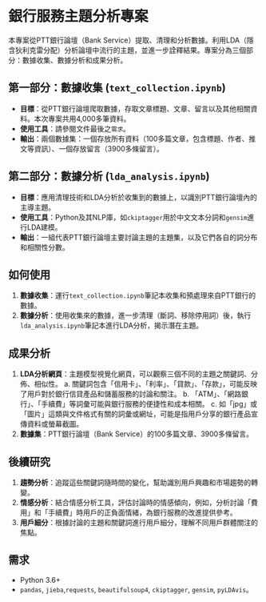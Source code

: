 
# 銀行服務主題分析專案

本專案從PTT銀行論壇（Bank Service）提取、清理和分析數據。利用LDA（隱含狄利克雷分配）分析論壇中流行的主題，並進一步詮釋結果。專案分為三個部分：數據收集、數據分析和成果分析。

## 第一部分：數據收集 (`text_collection.ipynb`)

- **目標**：從PTT銀行論壇爬取數據，存取文章標題、文章、留言以及其他相關資料。本次專案共用4,000多筆資料。
- **使用工具**：請參閱文件最後之`需求`。
- **輸出**：兩個數據集：一個存放所有資料（100多篇文章，包含標題、作者、推文等資訊）、一個存放留言（3900多條留言）。

## 第二部分：數據分析 (`lda_analysis.ipynb`)

- **目標**：應用清理技術和LDA分析於收集到的數據上，以識別PTT銀行論壇內的主導主題。
- **使用工具**：Python及其NLP庫，如`ckiptagger`用於中文文本分詞和`gensim`進行LDA建模。
- **輸出**：一組代表PTT銀行論壇主要討論主題的主題集，以及它們各自的詞分布和相關性分數。

## 如何使用

1. **數據收集**：運行`text_collection.ipynb`筆記本收集和預處理來自PTT銀行的數據。
2. **數據分析**：使用收集來的數據，進一步清理（斷詞、移除停用詞）後，執行`lda_analysis.ipynb`筆記本進行LDA分析，揭示潛在主題。

## 成果分析

1. **LDA分析網頁**：主題模型視覺化網頁，可以觀察三個不同的主題之關鍵詞、分佈、相似性。
    a. 關鍵詞包含「信用卡」、「利率」、「貸款」、「存款」，可能反映了用戶對於銀行信貸產品和儲蓄服務的討論和關注。
    b. 「ATM」、「網路銀行」、「手續費」等詞彙可能與銀行服務的便捷性和成本相關。
    c. 如「jpg」或「圖片」這類與文件格式有關的詞彙或網址，可能是指用戶分享的銀行產品宣傳資料或螢幕截圖。
2. **數據集**：PTT銀行論壇（Bank Service）的100多篇文章、3900多條留言。

## 後續研究

1. **趨勢分析**：追蹤這些關鍵詞隨時間的變化，幫助識別用戶興趣和市場趨勢的轉變。
2. **情感分析**：結合情感分析工具，評估討論時的情感傾向，例如，分析討論「費用」和「手續費」時用戶的正負面情緒，為銀行服務的改進提供參考。
3. **用戶細分**：根據討論的主題和關鍵詞進行用戶細分，理解不同用戶群體關注的焦點。

## 需求

- Python 3.6+
- `pandas`, `jieba`,`requests`, `beautifulsoup4`, `ckiptagger`, `gensim`, `pyLDAvis`。
